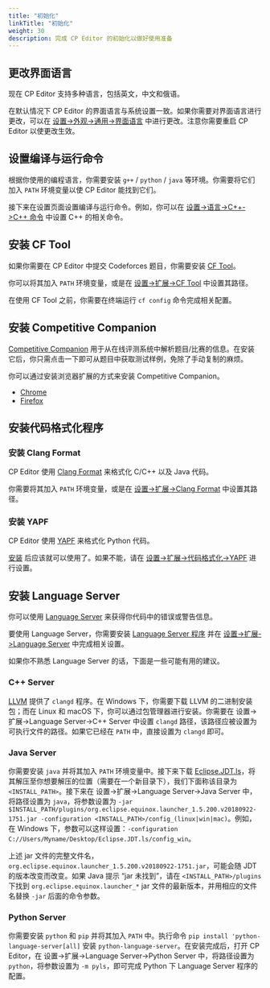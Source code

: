 ```yaml
---
title: "初始化"
linkTitle: "初始化"
weight: 30
description: 完成 CP Editor 的初始化以做好使用准备
---
```


## 更改界面语言

现在 CP Editor 支持多种语言，包括英文，中文和俄语。

在默认情况下 CP Editor 的界面语言与系统设置一致。如果你需要对界面语言进行更改，可以在 [设置->外观->通用->界面语言](../preferences/appearance/\_index.zh.md#界面语言-ui-language) 中进行更改。注意你需要重启 CP Editor 以使更改生效。

## 设置编译与运行命令

根据你使用的编程语言，你需要安装 `g++` / `python` / `java` 等环境。你需要将它们加入 `PATH` 环境变量以使 CP Editor 能找到它们。

接下来在设置页面设置编译与运行命令。例如，你可以在 [设置->语言->C++->C++ 命令](../preferences/language/\_index.zh.md#c-命令) 中设置 C++ 的相关命令。

## 安装 CF Tool

如果你需要在 CP Editor 中提交 Codeforces 题目，你需要安装 [CF Tool](https://github.com/xalanq/cf-tool)。

你可以将其加入 `PATH` 环境变量，或是在 [设置->扩展->CF Tool](../preferences/extensions/\_index.zh.md#cf-tool) 中设置其路径。

在使用 CF Tool 之前，你需要在终端运行 `cf config` 命令完成相关配置。

## 安装 Competitive Companion

[Competitive Companion](https://github.com/jmerle/competitive-companion) 用于从在线评测系统中解析题目/比赛的信息。在安装它后，你只需点击一下即可从题目中获取测试样例，免除了手动复制的麻烦。

你可以通过安装浏览器扩展的方式来安装 Competitive Companion。

-   [Chrome](https://chrome.google.com/webstore/detail/competitive-companion/cjnmckjndlpiamhfimnnjmnckgghkjbl)
-   [Firefox](https://addons.mozilla.org/zh-CN/firefox/addon/competitive-companion/)

## 安装代码格式化程序

### 安装 Clang Format

CP Editor 使用 [Clang Format](http://releases.llvm.org/download.html) 来格式化 C/C++ 以及 Java 代码。

你需要将其加入 `PATH` 环境变量，或是在 [设置->扩展->Clang Format](../preferences/extensions/\_index.zh.md#clang-format) 中设置其路径。

### 安装 YAPF

CP Editor 使用 [YAPF](https://github.com/google/yapf) 来格式化 Python 代码。

[安装](https://github.com/google/yapf#installation) 后应该就可以使用了。如果不能，请在 [设置->扩展->代码格式化->YAPF](../preferences/extensions/\_index.zh.md#yapf) 进行设置。

## 安装 Language Server

你可以使用 [Language Server](https://microsoft.github.io/language-server-protocol/) 来获得你代码中的错误或警告信息。

要使用 Language Server，你需要安装 [Language Server 程序](https://microsoft.github.io/language-server-protocol/implementors/servers/) 并在 [设置->扩展->Language Server](../preferences/extensions/\_index.zh.md#language-server) 中完成相关设置。

如果你不熟悉 Language Server 的话，下面是一些可能有用的建议。

### C++ Server

[LLVM](https://releases.llvm.org/download.html) 提供了 `clangd` 程序。在 Windows 下，你需要下载 LLVM 的二进制安装包；而在 Linux 和 macOS 下，你可以通过包管理器进行安装。你需要在 设置->扩展->Language Server->C++ Server 中设置 `clangd` 路径，该路径应被设置为可执行文件的路径。如果它已经在 `PATH` 中，直接设置为 `clangd` 即可。

### Java Server

你需要安装 `java` 并将其加入 `PATH` 环境变量中。接下来下载 [Eclipse.JDT.ls](http://download.eclipse.org/jdtls/snapshots/jdt-language-server-latest.tar.gz)，将其解压至你想要解压的位置（需要在一个新目录下），我们下面称该目录为 `<INSTALL_PATH>`。接下来在 设置->扩展->Language Server->Java Server 中，将路径设置为 `java`，将参数设置为 `-jar $INSTALL_PATH/plugins/org.eclipse.equinox.launcher_1.5.200.v20180922-1751.jar -configuration <INSTALL_PATH>/config_(linux|win|mac)`。例如，在 Windows 下，参数可以这样设置：`-configuration C://Users/Myname/Desktop/Eclipse.JDT.ls/config_win`。

上述 jar 文件的完整文件名，`org.eclipse.equinox.launcher_1.5.200.v20180922-1751.jar`，可能会随 JDT 的版本改变而改变。如果 Java 提示 “jar 未找到”，请在 `<INSTALL_PATH>/plugins` 下找到 `org.eclipse.equinox.launcher_*` jar 文件的最新版本，并用相应的文件名替换 `-jar` 后面的命令参数。

### Python Server

你需要安装 `python` 和 `pip` 并将其加入 `PATH` 中。执行命令 `pip install 'python-language-server[all]` 安装 `python-language-server`。在安装完成后，打开 CP Editor，在 设置->扩展->Language Server->Python Server 中，将路径设置为 `python`，将参数设置为 `-m pyls`，即可完成 Python 下 Language Server 程序的配置。
